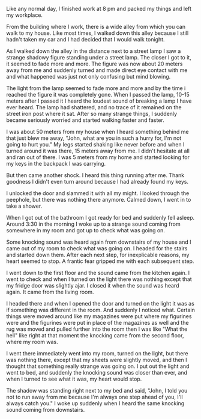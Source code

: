 Like any normal day, I finished work at 8 pm and packed my things and left my workplace.


From the building where I work, there is a wide alley from which you can walk to my house. Like most times, I walked down this alley because I still hadn't taken my car and I had decided that I would walk tonight.


As I walked down the alley in the distance next to a street lamp I saw a strange shadowy figure standing under a street lamp.  The closer I got to it, it seemed to fade more and more.  The figure was now about 20 meters away from me and suddenly turned and made direct eye contact with me and what happened was just not only confusing but mind blowing.  


The light from the lamp seemed to fade more and more and by the time i reached the figure it was completely gone.  When I passed the lamp, 10-15 meters after I passed it I heard the loudest sound of breaking a lamp I have ever heard.  The lamp had shattered, and no trace of it remained on the street iron post where it sat.  After so many strange things, I suddenly became seriously worried and started walking faster and faster. 


I was about 50 meters from my house when I heard something behind me that just blew me away, "John, what are you in such a hurry for, I'm not going to hurt you."  My legs started shaking like never before and when I turned around it was there, 15 meters away from me. I didn't hesitate at all and ran out of there.  I was 5 meters from my home and started looking for my keys in the backpack I was carrying.


But then came another shock.  I heard this thing running after me.  Thank goodness I didn't even turn around because I had already found my keys.


I unlocked the door and slammed it with all my might.  I looked through the peephole, but there was nothing there anymore.  Calmed down, I went in to take a shower.


When I got out of the bathroom I got ready for bed and suddenly fell asleep.  Around 3:30 in the morning I woke up to a strange sound coming from somewhere in my room and got up to check what was going on.


Some knocking sound was heard again from downstairs of my house and I came out of my room to check what was going on.  I headed for the stairs and started down them.  After each next step, for inexplicable reasons, my heart seemed to stop.  A frantic fear gripped me with each subsequent step.


I went down to the first floor and the sound came from the kitchen again.  I went to check and when I turned on the light there was nothing except that my fridge door was slightly ajar.  I closed it when the sound was heard again.  It came from the living room.


I headed there and when I opened the door and turned on the light it was as if something was different in the room.  And suddenly I noticed what.  Certain things were moved around like my magazines were put where my figurines were and the figurines were put in place of the magazines as well and the rug was moved and pulled further into the room then I was like "What the hell" like right  at that moment the knocking came from the second floor, where my room was.


I went there immediately went into my room, turned on the light, but there was nothing there, except that my sheets were slightly moved, and then I thought that something really strange was going on.  I put out the light and went to bed, and suddenly the knocking sound was closer than ever, and when I turned to see what it was, my heart would stop.


The shadow was standing right next to my bed and said, "John, I told you not to run away from me because I'm always one step ahead of you, I'll always catch you."  I woke up suddenly when I heard the same knocking sound coming from downstairs.